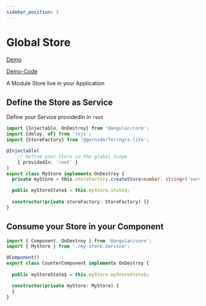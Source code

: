 ```yaml
---
sidebar_position: 3
---
```


# Global Store

[Demo](https://gernsdorfer.github.io/ngrx-lite/sample-app/#/storage-from-global-service)

[Demo-Code](https://github.com/gernsdorfer/ngrx-lite/tree/master/apps/sample-app/src/app/global-counter)


A Module Store live in your Application

## Define the Store as Service

Define your Service providedIn in `root`

```ts title="my-store.service.ts"
import {Injectable, OnDestroy} from '@angular/core';
import {delay, of} from 'rxjs';
import {StoreFactory} from '@gernsdorfer/ngrx-lite';

@Injectable(
    // Define your Store in the global Scope
    { providedIn: 'root' }
)
export class MyStore implements OnDestroy {
  private myStore = this.storeFactory.createStore<number, string>('serviceCounter');

  public myStoreState$ = this.myStore.state$;
  
  constructor(private storeFactory: StoreFactory) {}
} 
```

## Consume your Store in your Component

```ts title="my-component.component.ts"
import { Component, OnDestroy } from '@angular/core';
import { MyStore } from './my-store.service';

@Component()
export class CounterComponent implements OnDestroy {
  
  public myStoreState$ = this.myStore.myStoreState$;

  constructor(private myStore: MyStore) {
  }
}
```

